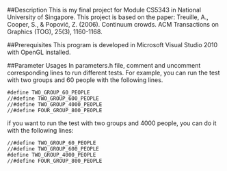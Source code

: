 ##Description
This is my final project for Module CS5343 in National University of Singapore. 
This project is based on the paper: Treuille, A., Cooper, S., & Popović, Z. (2006). Continuum crowds. ACM Transactions on Graphics (TOG), 25(3), 1160-1168.

##Prerequisites
This program is developed in Microsoft Visual Studio 2010 with OpenGL installed.

##Parameter Usages
In parameters.h file, comment and uncomment corresponding lines to run different tests. For example, you can run the test with two groups and 60 people with the following lines.

	#define TWO_GROUP_60_PEOPLE
	//#define TWO_GROUP_600_PEOPLE
	//#define TWO_GROUP_4000_PEOPLE
	//#define FOUR_GROUP_800_PEOPLE

if you want to run the test with two groups and 4000 people, you can do it with the following lines:

	//#define TWO_GROUP_60_PEOPLE
	//#define TWO_GROUP_600_PEOPLE
	#define TWO_GROUP_4000_PEOPLE
	//#define FOUR_GROUP_800_PEOPLE
